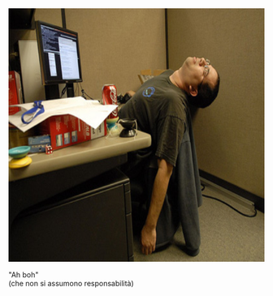 <img src="slides/informatica-e-futuro/images/ah-boh.jpeg" height="500">

"Ah boh"<br>
    (che non si assumono responsabilità)


<aside class="notes">
</aside>
